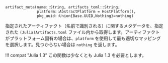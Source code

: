 ```
artifact_meta(name::String, artifacts_toml::String;
              platform::AbstractPlatform = HostPlatform(),
              pkg_uuid::Union{Base.UUID,Nothing}=nothing)
```

指定されたアーティファクト（名前で識別される）に関するメタデータを、指定された `(Julia)Artifacts.toml` ファイル内から取得します。アーティファクトがプラットフォーム固有の場合は、`platform` を使用して最も適切なマッピングを選択します。見つからない場合は `nothing` を返します。

!!! compat "Julia 1.3"
    この関数は少なくとも Julia 1.3 を必要とします。

